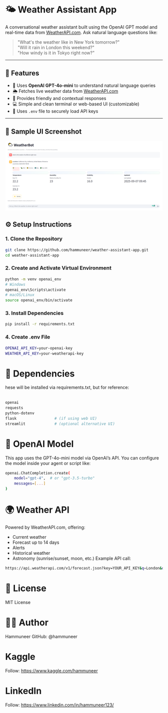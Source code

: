 # 🌤️ Weather Assistant App

A conversational weather assistant built using the OpenAI GPT model and real-time data from [WeatherAPI.com](https://www.weatherapi.com/). Ask natural language questions like:

> "What's the weather like in New York tomorrow?"  
> "Will it rain in London this weekend?"  
> "How windy is it in Tokyo right now?"

---

## 🚀 Features

- 🧠 Uses **OpenAI GPT-4o-mini** to understand natural language queries
- 🌦️ Fetches live weather data from [WeatherAPI.com](https://www.weatherapi.com/)
- 💬 Provides friendly and contextual responses
- 💻 Simple and clean terminal or web-based UI (customizable)
- 🔐 Uses `.env` file to securely load API keys

---

## 📸 Sample UI Screenshot

![Sample UI](https://github.com/hammuneer/weather-assistant-app/blob/main/screenshots/UI.png)



## ⚙️ Setup Instructions

### 1. Clone the Repository

```bash
git clone https://github.com/hammuneer/weather-assistant-app.git
cd weather-assistant-app
```



### 2. Create and Activate Virtual Environment

```bash
python -m venv openai_env
# Windows
openai_env\Scripts\activate
# macOS/Linux
source openai_env/bin/activate
```

### 3. Install Dependencies
```bash
pip install -r requirements.txt
```

### 4. Create .env File
```bash
OPENAI_API_KEY=your-openai-key
WEATHER_API_KEY=your-weatherapi-key
```

# 🧩 Dependencies
hese will be installed via requirements.txt, but for reference:
```bash

openai
requests
python-dotenv
flask                 # (if using web UI)
streamlit             # (optional alternative UI)

```


# 🧠 OpenAI Model

This app uses the GPT-4o-mini model via OpenAI’s API.
You can configure the model inside your agent or script like:
```bash
openai.ChatCompletion.create(
    model="gpt-4",  # or "gpt-3.5-turbo"
    messages=[...]
)
```

# 🌍 Weather API

Powered by WeatherAPI.com, offering:

- Current weather
- Forecast up to 14 days
- Alerts
- Historical weather
- Astronomy (sunrise/sunset, moon, etc.)
Example API call:

```bash
https://api.weatherapi.com/v1/forecast.json?key=YOUR_API_KEY&q=London&days=3
```


# 📄 License

MIT License


# 🙋‍♂️ Author

Hammuneer
GitHub: @hammuneer

# Kaggle 

Follow: https://www.kaggle.com/hammuneer

# LinkedIn

Follow: https://www.linkedin.com/in/hammuneer123/